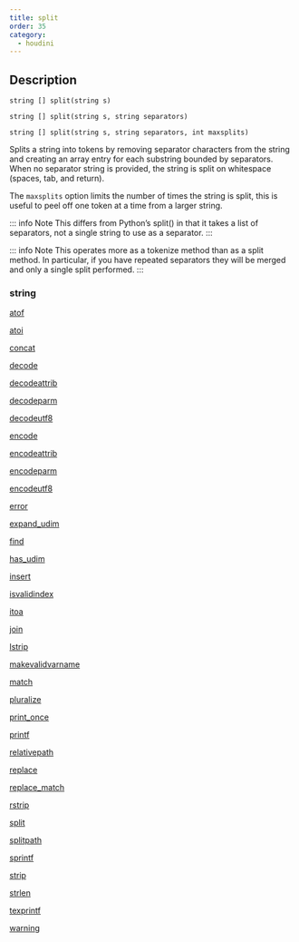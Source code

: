 ```yaml
---
title: split
order: 35
category:
  - houdini
---
```


## Description

`string [] split(string s)`

`string [] split(string s, string separators)`

`string [] split(string s, string separators, int maxsplits)`

Splits a string into tokens by removing separator characters from the string
and creating an array entry for each substring bounded by separators. When no
separator string is provided, the string is split on whitespace (spaces, tab,
and return).

The `maxsplits` option limits the number of times the string is split, this is
useful to peel off one token at a time from a larger string.

::: info Note
This differs from Python’s split() in that it takes a list of separators, not
a single string to use as a separator.
:::

::: info Note
This operates more as a tokenize method than as a split method. In particular,
if you have repeated separators they will be merged and only a single split
performed.
:::

### string

[atof](atof.html)

[atoi](atoi.html)

[concat](concat.html)

[decode](decode.html)

[decodeattrib](decodeattrib.html)

[decodeparm](decodeparm.html)

[decodeutf8](decodeutf8.html)

[encode](encode.html)

[encodeattrib](encodeattrib.html)

[encodeparm](encodeparm.html)

[encodeutf8](encodeutf8.html)

[error](error.html)

[expand_udim](expand_udim.html)

[find](find.html)

[has_udim](has_udim.html)

[insert](insert.html)

[isvalidindex](isvalidindex.html)

[itoa](itoa.html)

[join](join.html)

[lstrip](lstrip.html)

[makevalidvarname](makevalidvarname.html)

[match](match.html)

[pluralize](pluralize.html)

[print_once](print_once.html)

[printf](printf.html)

[relativepath](relativepath.html)

[replace](replace.html)

[replace_match](replace_match.html)

[rstrip](rstrip.html)

[split](split.html)

[splitpath](splitpath.html)

[sprintf](sprintf.html)

[strip](strip.html)

[strlen](strlen.html)

[texprintf](texprintf.html)

[warning](warning.html)
